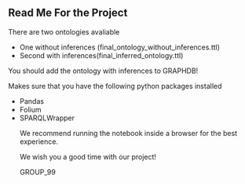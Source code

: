 <h2> Read Me For the Project</h2>
<p> There are two ontologies avaliable</p>
<ul> 
<li> 
One without inferences (final_ontology_without_inferences.ttl) 
</li>
<li> 
Second with inferences(final_inferred_ontology.ttl) 
</li>
</ul>

<p> You should add the ontology with inferences to GRAPHDB! </p>

<p> Makes sure that you have the following python packages installed<p>

<ul> 
<li> 
Pandas
</li>
<li> 
Folium
</li>
<li> 
SPARQLWrapper
</li>
<p> We recommend running the notebook inside a browser for the best experience. <p></p>
<p>  We wish you a good time with our project! </p>
<p>  GROUP_99 </p>
</ul>
